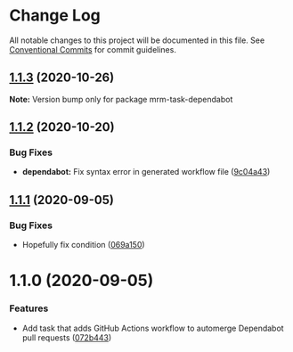 # Change Log

All notable changes to this project will be documented in this file.
See [Conventional Commits](https://conventionalcommits.org) for commit guidelines.

## [1.1.3](https://github.com/sapegin/mrm/compare/mrm-task-dependabot@1.1.2...mrm-task-dependabot@1.1.3) (2020-10-26)

**Note:** Version bump only for package mrm-task-dependabot





## [1.1.2](https://github.com/sapegin/mrm/compare/mrm-task-dependabot@1.1.1...mrm-task-dependabot@1.1.2) (2020-10-20)


### Bug Fixes

* **dependabot:** Fix syntax error in generated workflow file ([9c04a43](https://github.com/sapegin/mrm/commit/9c04a43e1837c2b478e395b564d3e72398cc7f4e))





## [1.1.1](https://github.com/sapegin/mrm/compare/mrm-task-dependabot@1.1.0...mrm-task-dependabot@1.1.1) (2020-09-05)


### Bug Fixes

* Hopefully fix condition ([069a150](https://github.com/sapegin/mrm/commit/069a150a31fc832697fbeaaf064bbdbac1ef887c))





# 1.1.0 (2020-09-05)


### Features

* Add task that adds GitHub Actions workflow to automerge Dependabot pull requests ([072b443](https://github.com/sapegin/mrm/commit/072b443b912fe44f1188cce54b26ea933bd5a6db))
